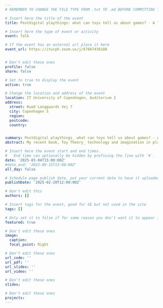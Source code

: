 ```yaml
---
# REMEMBER TO CHANGE THE FILE TYPE FROM .txt TO .md BEFORE COMMITTING THE ACTIVITY

# Insert here the title of the event
title: Postdigital playthings: what can toys tell us about games? - A Talk by Seth Giddings

# Insert here the type of event or activity
event: Talk

# If the event has an external url place it here
event_url: https://itucph.zoom.us/j/67867438188


# Don't edit these ones
profile: false
share: false

# Set to true to display the event
active: true

# Change the location and address of the event
location: IT University of Copenhagen, Auditorium 2
address: 
  street: Rued Langgaards Vej 7
  city: Copenhagen S
  region: 
  postcode: 
  country: 


summary: Postdigital playthings_ what can toys tell us about games? - A Talk by Seth Giddings
abstract: My recent book, Toy Theory_ technology and imagination in play, asks its readers to look at the development of technology from the perspective of play rather than practical or instrumental application. What if technical innovation were driven as much by experimentation, speculation, performance and hands-on ‘toying’ as by the identification and satisfaction of immediate material needs? What if technologies were toys before they were tools? For this talk I will explore the historical, material and formal relationships between toys and games – and how these relationships are remade in the era of digital games and playthings. What happens to play when the tactile handling of toys is deferred to controllers and avatars? What are the effects on imaginative play of the technical materiality of the toy, the structuring of play through game rules, and the operation of algorithms and AI? And what might be the future of virtual-actual hybrid play?

# Insert here the event start and end times.
#   End time can optionally be hidden by prefixing the line with `#`.
date: '2025-03-04T15:00:00Z'
#date_end: '2022-09-15T13:00:00Z'
all_day: false

# Schedule page publish date, put your current date to have it uploaded instanty
publishDate: '2025-02-20T12:00:00Z'

# Don't edit this
authors: []

# Insert tags for the event, good for SE but not used in the site
tags: []

# Only set it to false if for some reason you don't want it to appear in the home, but only in the archive
featured: true

# Don't edit these ones
image:
  caption: 
  focal_point: Right

# Don't edit these ones
url_code: ''
url_pdf: ''
url_slides: ''
url_video: ''

# Don't edit these ones
slides:

# Don't edit these ones
projects:
---
```

